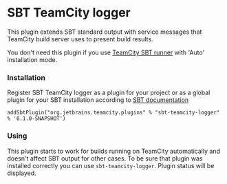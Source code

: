 SBT TeamCity logger
=============

This plugin extends SBT standard output with service messages that TeamCity build server uses to present build results.

You don't need this plugin if you use [TeamCity SBT runner](https://github.com/JetBrains/tc-sbt-runner) with 'Auto' installation mode.

### Installation

Register SBT TeamCity logger as a plugin for your project or as a global plugin for your SBT installation according to [SBT documentation](http://www.scala-sbt.org/0.13.0/docs/Getting-Started/Using-Plugins)

`addSbtPlugin("org.jetbrains.teamcity.plugins" % "sbt-teamcity-logger" % '0.1.0-SNAPSHOT')`


### Using

This plugin starts to work for builds running on TeamCity automatically and doesn't affect SBT output for other cases.
To be sure that plugin was installed correctly you can use `sbt-teamcity-logger`. Plugin status will be displayed.